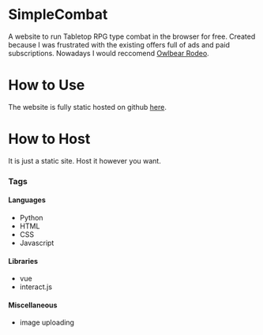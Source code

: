 # SimpleCombat

A website to run Tabletop RPG type combat in the browser for free. Created because I was frustrated with the existing offers full of ads and paid subscriptions. Nowadays I would reccomend [Owlbear Rodeo](https://www.owlbear.rodeo).

# How to Use
The website is fully static hosted on github [here](https://chluebi.github.io/SimpleCombat/).

# How to Host
It is just a static site. Host it however you want.

### Tags

#### Languages
- Python
- HTML
- CSS
- Javascript

#### Libraries
- vue
- interact.js

#### Miscellaneous
- image uploading
